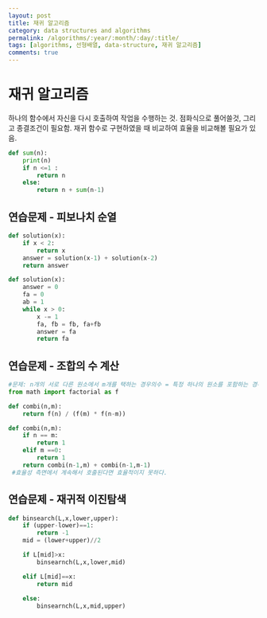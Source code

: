 ```yaml
---
layout: post
title: 재귀 알고리즘
category: data structures and algorithms
permalink: /algorithms/:year/:month/:day/:title/
tags: [algorithms, 선형배열, data-structure, 재귀 알고리즘]
comments: true
---
```


# 재귀 알고리즘
하나의 함수에서 자신을 다시 호출하여 작업을 수행하는 것. 
점화식으로 풀어쓸것, 그리고 종결조건이 필요함. 
재귀 함수로 구현하였을 때 비교하여 효율을 비교해볼 필요가 있음. 

```python
def sum(n):
    print(n)
    if n <=1 :
        return n
    else:
        return n + sum(n-1)
```

## 연습문제 - 피보나치 순열
```python
def solution(x):
    if x < 2:
        return x
    answer = solution(x-1) + solution(x-2)
    return answer

def solution(x):
    answer = 0
    fa = 0
    ab = 1
    while x > 0:
        x -= 1
        fa, fb = fb, fa+fb
        answer = fa
        return fa
```

## 연습문제 - 조합의 수 계산
```python
#문제: n개의 서로 다른 원소에서 m개를 택하는 경우의수 = 특정 하나의 원소를 포함하는 경우와 그렇지 않은 경우를 따로 계산해서 더한다. 
from math import factorial as f

def combi(n,m):
    return f(n) / (f(m) * f(n-m))

def combi(n,m):
    if n == m:
        return 1
    elif m ==0:
        return 1
    return combi(n-1,m) + combi(n-1,m-1)
 #효율성 측면에서 계속해서 호출된다면 효율적이지 못하다. 
```

## 연습문제 - 재귀적 이진탐색
```python
def binsearch(L,x,lower,upper):
    if (upper-lower)==1:
        return -1
    mid = (lower+upper)//2

    if L[mid]>x:
        binsearnch(L,x,lower,mid)

    elif L[mid]==x:
        return mid
    
    else: 
        binsearnch(L,x,mid,upper)
```